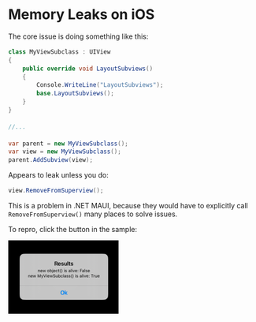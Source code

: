 # Memory Leaks on iOS

The core issue is doing something like this:

```csharp
class MyViewSubclass : UIView
{
    public override void LayoutSubviews()
    {
        Console.WriteLine("LayoutSubviews");
        base.LayoutSubviews();
    }
}

//...

var parent = new MyViewSubclass();
var view = new MyViewSubclass();
parent.AddSubview(view);
```

Appears to leak unless you do:

```csharp
view.RemoveFromSuperview();
```

This is a problem in .NET MAUI, because they would have to explicitly call `RemoveFromSuperview()` many places to solve issues.

To repro, click the button in the sample:

![screenshot of a popup](screenshots/screenshot.png)
